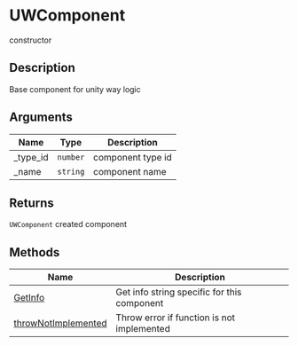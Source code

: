 # UWComponent

<span class="badge badge-secondary">constructor</span>

## Description
Base component for unity way logic

## Arguments
| Name | Type | Description |
| ---- | ---- | ----------- |
| _type_id | `number` | component type id |
| _name | `string` | component name |

## Returns
`UWComponent` created component

## Methods
| Name | Description |
| ---- | ----------- |
| [GetInfo](UWComponent.GetInfo.html) | Get info string specific for this component |
| [throwNotImplemented](UWComponent.throwNotImplemented.html) | Throw error if function is not implemented |